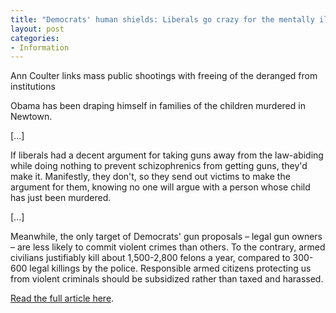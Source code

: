 ```yaml
---
title: "Democrats' human shields: Liberals go crazy for the mentally ill"
layout: post
categories:
- Information
---
```


Ann Coulter links mass public shootings with freeing of the deranged from institutions

Obama has been draping himself in families of the children murdered in Newtown.

\[...\]

If liberals had a decent argument for taking guns away from the law-abiding while doing nothing to prevent schizophrenics from getting guns, they'd make it. Manifestly, they don't, so they send out victims to make the argument for them, knowing no one will argue with a person whose child has just been murdered.

\[...\]

Meanwhile, the only target of Democrats' gun proposals – legal gun owners – are less likely to commit violent crimes than others. To the contrary, armed civilians justifiably kill about 1,500-2,800 felons a year, compared to 300-600 legal killings by the police. Responsible armed citizens protecting us from violent criminals should be subsidized rather than taxed and harassed.

[Read the full article here](https://www.wnd.com/2013/04/liberals-go-crazy-for-the-mentally-ill/#oBmI9wEDSYOm6Tsq.99).